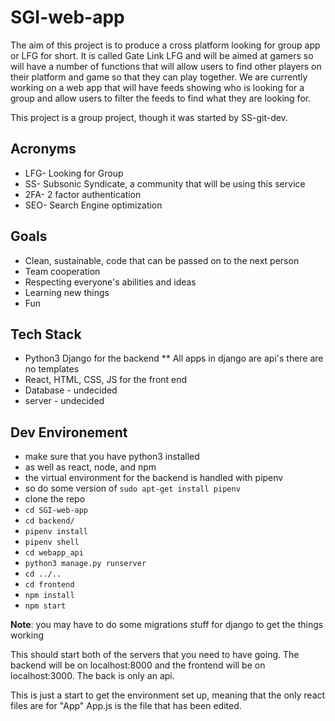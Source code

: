 # SGI-web-app

The aim of this project is to produce a cross platform looking for group app or LFG for short. It is called Gate Link LFG and will be aimed at gamers so will have a number of functions that will allow users to find other players on their platform and game so that they can play together. We are currently working on a web app that will have feeds showing who is looking for a group and allow users to filter the feeds to find what they are looking for.

This project is a group project, though it was started by SS-git-dev. 

## Acronyms 
  * LFG- Looking for Group
  * SS- Subsonic Syndicate, a community that will be using this service
  * 2FA- 2 factor authentication
  * SEO- Search Engine optimization

## Goals
  * Clean, sustainable, code that can be passed on to the next person
  * Team cooperation
  * Respecting everyone's abilities and ideas
  * Learning new things
  * Fun
  
## Tech Stack
  * Python3 Django for the backend
  ** All apps in django are api's there are no templates
  * React, HTML, CSS, JS for the front end
  * Database - undecided
  * server - undecided
  
## Dev Environement
  * make sure that you have python3 installed
  * as well as react, node, and npm
  * the virtual environment for the backend is handled with pipenv
  * so do some version of ```sudo apt-get install pipenv```
  * clone the repo
  * ```cd SGI-web-app```
  * ```cd backend/```
  * ```pipenv install```
  * ```pipenv shell```
  * ```cd webapp_api```
  * ```python3 manage.py runserver```
  * ```cd ../..```
  * ```cd frontend```
  * ```npm install```
  * ```npm start```

**Note**: you may have to do some migrations stuff for django to get the things working


This should start both of the servers that you need to have going. The backend will be on localhost:8000 and the frontend will be on localhost:3000. The back is only an api.

This is just a start to get the environment set up, meaning that the only react files are for "App" App.js is the file that has been edited.



